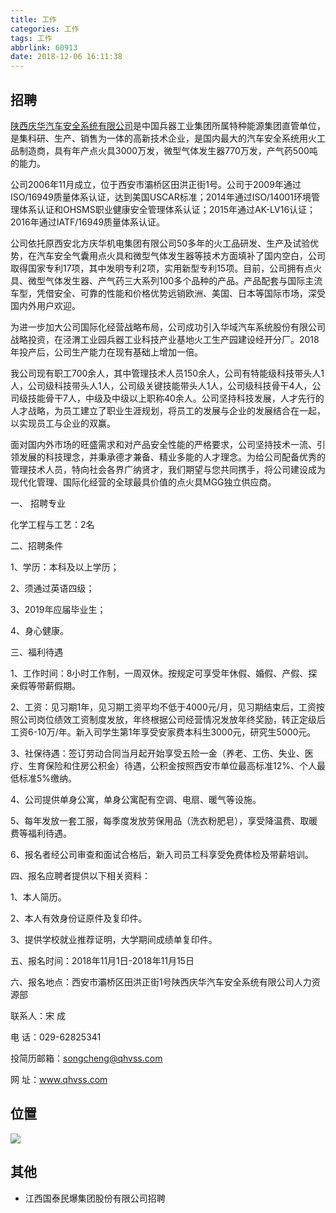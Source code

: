 ```yaml
---
title: 工作
categories: 工作
tags: 工作
abbrlink: 60913
date: 2018-12-06 16:11:38
---
```

## 招聘
[陕西庆华汽车安全系统有限公司](http://www.qhvss.com/about/2.html)是中国兵器工业集团所属特种能源集团直管单位，是集科研、生产、销售为一体的高新技术企业，是国内最大的汽车安全系统用火工品制造商，具有年产点火具3000万发，微型气体发生器770万发，产气药500吨的能力。

<!--more-->
公司2006年11月成立，位于西安市灞桥区田洪正街1号。公司于2009年通过ISO/16949质量体系认证，达到美国USCAR标准；2014年通过ISO/14001环境管理体系认证和OHSMS职业健康安全管理体系认证；2015年通过AK-LV16认证；2016年通过IATF/16949质量体系认证。

公司依托原西安北方庆华机电集团有限公司50多年的火工品研发、生产及试验优势，在汽车安全气囊用点火具和微型气体发生器等技术方面填补了国内空白，公司取得国家专利17项，其中发明专利2项，实用新型专利15项。目前，公司拥有点火具、微型气体发生器、产气药三大系列100多个品种的产品。产品配套与国际主流车型，凭借安全、可靠的性能和价格优势远销欧洲、美国、日本等国际市场，深受国内外用户欢迎。

为进一步加大公司国际化经营战略布局，公司成功引入华域汽车系统股份有限公司战略投资，在泾渭工业园兵器工业科技产业基地火工生产园建设经开分厂。2018年投产后，公司生产能力在现有基础上增加一倍。

我公司现有职工700余人，其中管理技术人员150余人，公司有特能级科技带头人1人，公司级科技带头人1人，公司级关键技能带头人1人，公司级科技骨干4人，公司级技能骨干7人，中级及中级以上职称40余人。公司坚持科技发展，人才先行的人才战略，为员工建立了职业生涯规划，将员工的发展与企业的发展结合在一起，以实现员工与企业的双赢。

面对国内外市场的旺盛需求和对产品安全性能的严格要求，公司坚持技术一流、引领发展的科技理念，并秉承德才兼备、精业多能的人才理念。为给公司配备优秀的管理技术人员，特向社会各界广纳贤才，我们期望与您共同携手，将公司建设成为现代化管理、国际化经营的全球最具价值的点火具MGG独立供应商。

一、  招聘专业

化学工程与工艺：2名

二、招聘条件

1、学历：本科及以上学历；

2、须通过英语四级；

3、2019年应届毕业生；

4、身心健康。

三、福利待遇

1、工作时间：8小时工作制，一周双休。按规定可享受年休假、婚假、产假、探亲假等带薪假期。

2、工资：见习期1年，见习期工资平均不低于4000元/月，见习期结束后，工资按照公司岗位绩效工资制度发放，年终根据公司经营情况发放年终奖励，转正定级后工资6-10万/年。新入司学生第1年享受安家费本科生3000元，研究生5000元。

3、社保待遇：签订劳动合同当月起开始享受五险一金（养老、工伤、失业、医疗、生育保险和住房公积金）待遇，公积金按照西安市单位最高标准12%、个人最低标准5%缴纳。

4、公司提供单身公寓，单身公寓配有空调、电扇、暖气等设施。

5、每年发放一套工服，每季度发放劳保用品（洗衣粉肥皂），享受降温费、取暖费等福利待遇。

6、报名者经公司审查和面试合格后，新入司员工科享受免费体检及带薪培训。

四、报名应聘者提供以下相关资料：

1、本人简历。

2、本人有效身份证原件及复印件。

3、提供学校就业推荐证明，大学期间成绩单复印件。

五、报名时间：2018年11月1日-2018年11月15日

六、报名地点：西安市灞桥区田洪正街1号陕西庆华汽车安全系统有限公司人力资源部

联系人：宋  成             

电  话：029-62825341

投简历邮箱：songcheng@qhvss.com

网  址：www.qhvss.com

## 位置
![](https://i.loli.net/2018/12/06/5c090839d4569.png)
## 其他
- 江西国泰民爆集团股份有限公司招聘
